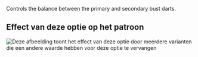 Controls the balance between the primary and secondary bust darts.

## Effect van deze optie op het patroon

![Deze afbeelding toont het effect van deze optie door meerdere varianten die een andere waarde hebben voor deze optie te vervangen](breanna_primarybustdartshaping_sample.svg "Effect van deze optie op het patroon")
